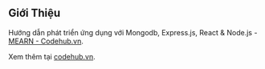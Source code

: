 ## Giới Thiệu
Hướng dẫn phát triển ứng dụng với Mongodb, Express.js, React & Node.js - <a href="https://wwww.codehub.vn/tim-kiem?q=mern" title="Học MongoDB, Express.js, React & Node.js">MEARN - Codehub.vn<a>.

Xem thêm tại <a href="https://www.codehub.vn" title="Codehub.vn">codehub.vn</a>.
